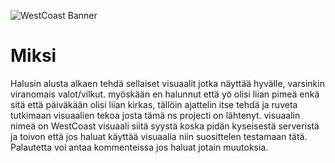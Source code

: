 ![WestCoast Banner](https://i.imgur.com/dnst1qN.jpeg)
# Miksi

Halusin alusta alkaen tehdä sellaiset visuaalit jotka näyttää hyvälle, varsinkin viranomais valot/vilkut. myöskään en halunnut että yö olisi liian pimeä enkä sitä että päiväkään olisi liian kirkas, tällöin ajattelin
itse tehdä ja ruveta tutkimaan visuaalien tekoa josta tämä ns projecti on lähtenyt. visuaalin nimeä on WestCoast visuaali siitä syystä koska pidän kyseisestä serveristä ja toivon että jos haluat käyttää visuaalia niin suosittelen testamaan tätä. Palautetta voi antaa kommenteissa jos haluat jotain muutoksia. 
